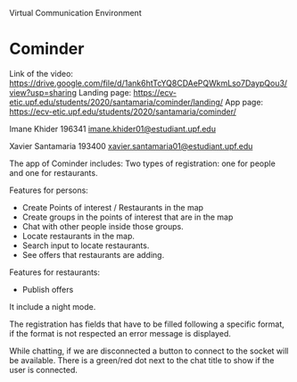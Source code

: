 Virtual Communication Environment 

# Cominder

Link of the video: https://drive.google.com/file/d/1ank6htTcYQ8CDAePQWkmLso7DaypQou3/view?usp=sharing
Landing page: https://ecv-etic.upf.edu/students/2020/santamaria/cominder/landing/
App page: https://ecv-etic.upf.edu/students/2020/santamaria/cominder/


Imane Khider 196341
imane.khider01@estudiant.upf.edu 

Xavier Santamaria 193400
xavier.santamaria01@estudiant.upf.edu

The app of Cominder includes: 
Two types of registration: one for people and one for restaurants. 

Features for persons:
  - Create Points of interest / Restaurants in the map 
  - Create groups in the points of interest that are in the map
  - Chat with other people inside those groups.
  - Locate restaurants in the map.
  - Search input to locate restaurants. 
  - See offers that restaurants are adding.

Features for restaurants:
  - Publish offers

It include a night mode.

The registration has fields that have to be filled following a specific format, if the format is not respected an error message is displayed.

While chatting, if we are disconnected a button to connect to the socket will be available. There is a green/red dot next to the chat title to show if the user is connected.
